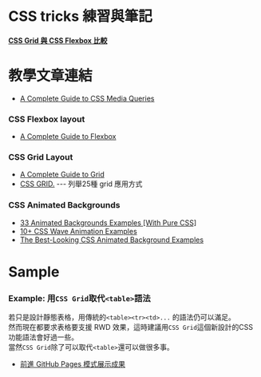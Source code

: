 # CSS tricks 練習與筆記

#### [CSS Grid 與 CSS Flexbox 比較](flex_vs_grid.md)

# 教學文章連結

* [A Complete Guide to CSS Media Queries](https://css-tricks.com/a-complete-guide-to-css-media-queries/)

### CSS Flexbox layout
* [A Complete Guide to Flexbox](https://css-tricks.com/snippets/css/a-guide-to-flexbox/) 

### CSS Grid Layout
* [A Complete Guide to Grid](https://css-tricks.com/snippets/css/complete-guide-grid/)
* [CSS GRID.](https://cssgrid.io/) --- 列舉25種 grid 應用方式

### CSS Animated Backgrounds
* [33 Animated Backgrounds Examples [With Pure CSS]](https://alvarotrigo.com/blog/animated-backgrounds-css/)
* [10+ CSS Wave Animation Examples](https://csshint.com/css-wave-animation/)
* [The Best-Looking CSS Animated Background Examples](https://www.sliderrevolution.com/resources/css-animated-background/)

# Sample
### Example: 用`CSS Grid`取代`<table>`語法
若只是設計靜態表格，用傳統的`<table><tr><td>...` 的語法仍可以滿足。   
然而現在都要求表格要支援 RWD 效果，這時建議用`CSS Grid`這個新設計的CSS功能語法會好過一些。  
當然`CSS Grid`除了可以取代`<table>`還可以做很多事。   

* [前進 GitHub Pages 模式展示成果](https://relyky.github.io/css_practices/)
